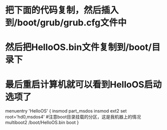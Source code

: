 # 把下面的代码复制，然后插入到/boot/grub/grub.cfg文件中 

# 然后把HelloOS.bin文件复制到/boot/目录下

# 最后重启计算机就可以看到HelloOS启动选项了


menuentry 'HelloOS' {
    insmod part_msdos
    insmod ext2
    set root='hd0,msdos4' #注意boot目录挂载的分区，这是我机器上的情况
    multiboot2 /boot/HelloOS.bin
    boot
}